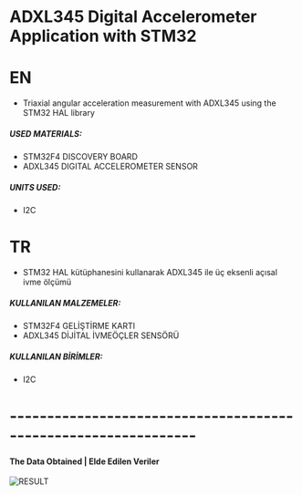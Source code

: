 # ADXL345 Digital Accelerometer Application with STM32
# EN

* Triaxial angular acceleration measurement with ADXL345 using the STM32 HAL library

##### USED ​​MATERIALS:

* STM32F4 DISCOVERY BOARD
* ADXL345 DIGITAL ACCELEROMETER SENSOR

##### UNITS USED:
* I2C





# TR

* STM32 HAL kütüphanesini kullanarak ADXL345 ile üç eksenli açısal ivme ölçümü

##### KULLANILAN MALZEMELER:

* STM32F4 GELİŞTİRME KARTI
* ADXL345 DİJİTAL İVMEÖÇLER SENSÖRÜ

##### KULLANILAN BİRİMLER:
* I2C

# ---------------------------------------------------------------
#### The Data Obtained | Elde Edilen Veriler
![RESULT](https://user-images.githubusercontent.com/75627147/160672461-6c265e73-e767-4690-bca2-0306678af966.png)
